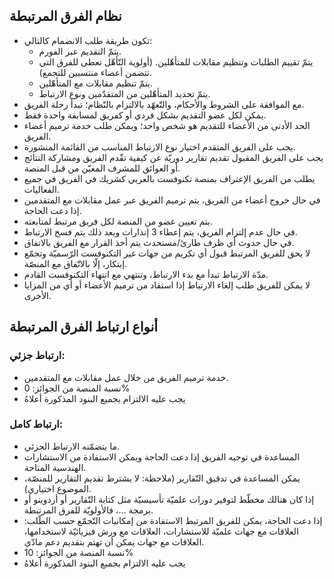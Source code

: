 ## نظام الفرق المرتبطة

- تكون طريقة طلب الانضمام كالتالي: 
  - يتمّ التقديم عبر الفورم.
  - يتمّ تقييم الطلبات وتنظيم مقابلات للمتأهّلين. (أولوية التّأهّل تعطى للفرق التي تتضمن أعضاء منتسبين للتجمع).
  - يتمّ تنظيم مقابلات مع المتأهّلين.
  - يتمّ تحديد المتأهّلين من المتقدّمين ونوع الارتباط.
- مع الموافقة على الشروط والأحكام، والتّعهّد بالالتزام بالنّظام؛ تبدأ رحلة الفريق. 
- يمكن لكل عضو التقديم بشكل فردي أو كفريق لمسابقة واحدة فقط.
- الحد الأدنى من الأعضاء للتقديم هو شخص واحد؛ ويمكن طلب خدمة ترميم أعضاء الفريق.
- يجب على الفريق المتقدم اختيار نوع الارتباط المناسب من القائمة المنشورة.
- يجب على الفريق المقبول تقديم تقارير دوريّة عن كيفية تقّدم الفريق ومشاركة النتائج أو العوائق للمشرف المعيّن من قبل المنصة.
- يطلب من الفريق الإعتراف بمنصة تكنوفست بالعربي كشريك في الفريق في جميع الفعاليات.
- في حال خروج أعضاء من الفريق، يتم ترميم الفريق عبر عمل مقابلات مع المتقدمين إذا دعت الحاجة.
- يتم تعيين عضو من المنصة لكل فريق مرتبط لمتابعته.
- في حال عدم إلتزام الفريق، يتم إعطاء 3 إنذارات وبعد ذلك يتم فسخ الارتباط.
- في حال حدوث أي ظرف طارئ/مستحدث يتم أخذ القرار مع الفريق بالاتفاق.
- لا يحق للفريق المرتبط قبول أي تكريم من جهات غير التكنوفست الرّسميّة وتجمّع إبتكار، إلّا بالاتّفاق مع المنصّة.
- مدّة الارتباط تبدأ مع بدء الارتباط، وتنتهي مع انتهاء التكنوفست القادم.
- لا يمكن للفريق طلب إلغاء الارتباط إذا استفاد من ترميم الأعضاء أو أي من المزايا الأخرى.




## أنواع ارتباط الفرق المرتبطة

### ارتباط جزئي:
  - خدمة ترميم الفريق من خلال عمل مقابلات مع المتقدمين.
  -  نسبة المنصة من الجوائز:  0%
  - يجب عليه الالتزام بجميع البنود المذكورة أعلاهُ
### ارتباط كامل:
  - ما يتضمّنه الارتباط الجزئي.
  - المساعدة في توجيه الفريق إذا دعت الحاجة ويمكن الاستفادة من الاستشارات الهندسية المتاحة.
  - يمكن المساعدة في تدقيق التّقارير (ملاحظة: لا يشترط تقديم التقارير للمنصّة، الموضوع اختياري).
  - إذا كان هنالك مخطّط لتوفير دورات علميّة تأسيسيّة مثل كتابة التّقارير أو أردوينو أو برمجة ...، فالأولويّة للفرق المرتبطة.
  - إذا دعت الحاجة، يمكن للفريق المرتبط الاستفادة من إمكانيات التّجمّع حسب الطّلب: العلاقات مع جهات علميّة للاستشارات، العلاقات مع ورش فيزيائيّة لاستخدامها، العلاقات مع جهات يمكن أن تهتم بتقديم دعم مادّي.
  - نسبة المنصة من الجوائز:  10%
  - يجب عليه الالتزام بجميع البنود المذكورة أعلاهُ
